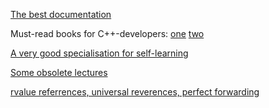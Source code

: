 [The best documentation](https://en.cppreference.com)

Must-read books for C++-developers: [one](https://www.amazon.com/Effective-Specific-Improve-Programs-Designs/dp/0321334876) [two](https://www.amazon.com/Effective-Modern-Specific-Ways-Improve/dp/1491903996)

[A very good specialisation for self-learning](https://ru.coursera.org/specializations/c-plus-plus-modern-development)

[Some obsolete lectures](https://github.com/alzobnin/hse-cs-prog/tree/master/2016-1)

[rvalue referrences, universal reverences, perfect forwarding](http://thbecker.net/articles/rvalue_references/section_01.html)

